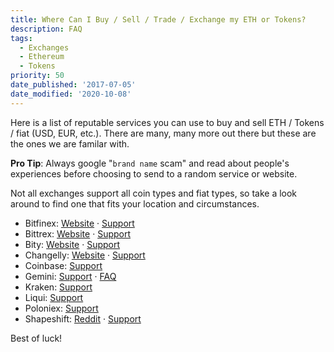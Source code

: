```yaml
---
title: Where Can I Buy / Sell / Trade / Exchange my ETH or Tokens?
description: FAQ
tags:
  - Exchanges
  - Ethereum
  - Tokens
priority: 50
date_published: '2017-07-05'
date_modified: '2020-10-08'
---
```


Here is a list of reputable services you can use to buy and sell ETH / Tokens / fiat (USD, EUR, etc.). There are many, many more out there but these are the ones we are familar with.

**Pro Tip**: Always google "`brand name` scam" and read about people's experiences before choosing to send to a random service or website.

Not all exchanges support all coin types and fiat types, so take a look around to find one that fits your location and circumstances.

- Bitfinex: [Website](https://www.bitfinex.com/) · [Support](https://www.bitfinex.com/support)
- Bittrex: [Website](https://bittrex.com/Home/Markets) · [Support](https://bittrex.zendesk.com/hc/en-us)
- Bity: [Website](https://bity.com/af/jshkb37v) · [Support](mailto:support@bity.com)
- Changelly: [Website](https://changelly.com/about) · [Support](mailto:support@changelly.com)
- Coinbase: [Support](https://support.coinbase.com/)
- Gemini: [Support](https://gemini24.zendesk.com/hc/en-us/requests/new) · [FAQ](https://gemini24.zendesk.com/hc/en-us)
- Kraken: [Support](https://support.kraken.com/hc/en-us)
- Liqui: [Support](https://liqui.freshdesk.com/support/home)
- Poloniex: [Support](https://poloniex.com/support/)
- Shapeshift: [Reddit](https://www.reddit.com/r/shapeshiftio) · [Support](https://shapeshift.zendesk.com/hc/en-us)

Best of luck!
